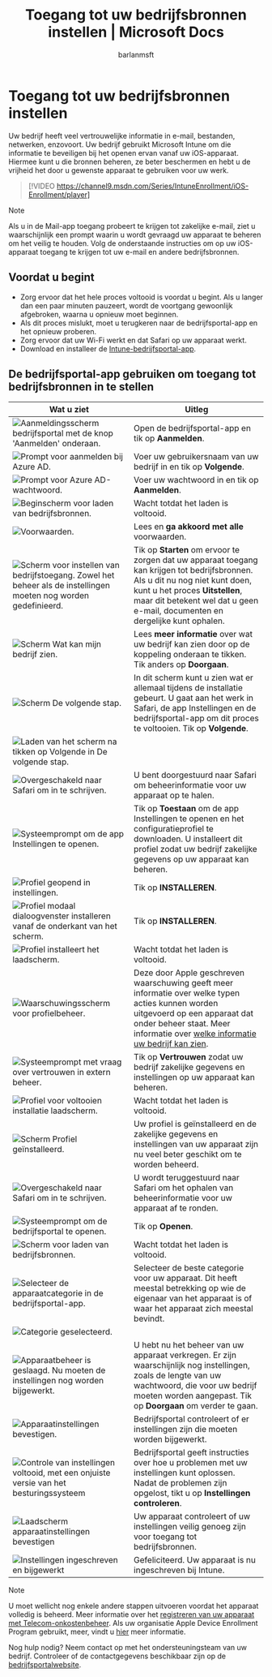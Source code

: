 ﻿---
title: Toegang tot uw bedrijfsbronnen instellen | Microsoft Docs
description: Hier wordt beschreven hoe u uw iOS-apparaat kunt laten beheren door Intune
keywords: 
author: barlanmsft
ms.author: barlan
manager: dougeby
ms.date: 12/06/2017
ms.topic: article
ms.prod: 
ms.service: microsoft-intune
ms.technology: 
ms.assetid: 6eeec7aa-1b07-4ce3-894c-13e09b89bdd4
searchScope:
- User help
ROBOTS: 
ms.reviewer: esmich
ms.suite: ems
ms.custom: intune-enduser
ms.openlocfilehash: fa96b26e526e5eca1606dbd2444ee7ebeb2d0d43
ms.sourcegitcommit: a41ad9988a8c14e6b15123a9ea9bc29ac437a4ce
ms.translationtype: HT
ms.contentlocale: nl-NL
ms.lasthandoff: 01/25/2018
---
# <a name="set-up-access-to-your-company-resources"></a>Toegang tot uw bedrijfsbronnen instellen

Uw bedrijf heeft veel vertrouwelijke informatie in e-mail, bestanden, netwerken, enzovoort. Uw bedrijf gebruikt Microsoft Intune om die informatie te beveiligen bij het openen ervan vanaf uw iOS-apparaat. Hiermee kunt u die bronnen beheren, ze beter beschermen en hebt u de vrijheid het door u gewenste apparaat te gebruiken voor uw werk.

> [!VIDEO https://channel9.msdn.com/Series/IntuneEnrollment/iOS-Enrollment/player]

> [!NOTE]
> Als u in de Mail-app toegang probeert te krijgen tot zakelijke e-mail, ziet u waarschijnlijk een prompt waarin u wordt gevraagd uw apparaat te beheren om het veilig te houden. Volg de onderstaande instructies om op uw iOS-apparaat toegang te krijgen tot uw e-mail en andere bedrijfsbronnen.

## <a name="before-you-start"></a>Voordat u begint

- Zorg ervoor dat het hele proces voltooid is voordat u begint. Als u langer dan een paar minuten pauzeert, wordt de voortgang gewoonlijk afgebroken, waarna u opnieuw moet beginnen.
- Als dit proces mislukt, moet u terugkeren naar de bedrijfsportal-app en het opnieuw proberen.
- Zorg ervoor dat uw Wi-Fi werkt en dat Safari op uw apparaat werkt.
- Download en installeer de [Intune-bedrijfsportal-app](install-and-sign-in-to-the-intune-company-portal-app-ios.md).


## <a name="using-the-company-portal-app-to-set-up-access-to-company-resources"></a>De bedrijfsportal-app gebruiken om toegang tot bedrijfsbronnen in te stellen

|Wat u ziet|Uitleg|
|---|---|
|![Aanmeldingsscherm bedrijfsportal met de knop 'Aanmelden' onderaan.](./media/ios-0-cp-enroll-1711.png)|Open de bedrijfsportal-app en tik op **Aanmelden**.|
|![Prompt voor aanmelden bij Azure AD.](./media/ios-0a-cp-enroll-1711.png)|Voer uw gebruikersnaam van uw bedrijf in en tik op **Volgende**.|
|![Prompt voor Azure AD-wachtwoord.](./media/ios-0b-cp-enroll-1711.png)|Voer uw wachtwoord in en tik op **Aanmelden**.|
|![Beginscherm voor laden van bedrijfsbronnen.](./media/ios-1-cp-enroll-1711.png)|Wacht totdat het laden is voltooid.|
|![Voorwaarden.](./media/ios-2-cp-enroll-1711.png)|Lees en **ga akkoord met alle** voorwaarden.|
|![Scherm voor instellen van bedrijfstoegang. Zowel het beheer als de instellingen moeten nog worden gedefinieerd.](./media/ios-3-cp-enroll-1711.png)|Tik op **Starten** om ervoor te zorgen dat uw apparaat toegang kan krijgen tot bedrijfsbronnen. Als u dit nu nog niet kunt doen, kunt u het proces **Uitstellen**, maar dit betekent wel dat u geen e-mail, documenten en dergelijke kunt ophalen.|
|![Scherm Wat kan mijn bedrijf zien.](./media/ios-4-cp-enroll-1711.png)|Lees **meer informatie** over wat uw bedrijf kan zien door op de koppeling onderaan te tikken. Tik anders op **Doorgaan**.|
|![Scherm De volgende stap.](./media/ios-5-cp-enroll-1711.png)|In dit scherm kunt u zien wat er allemaal tijdens de installatie gebeurt. U gaat aan het werk in Safari, de app Instellingen en de bedrijfsportal-app om dit proces te voltooien. Tik op **Volgende**.|
|![Laden van het scherm na tikken op Volgende in De volgende stap.](./media/ios-6-cp-enroll-1711.png)||
|![Overgeschakeld naar Safari om in te schrijven.](./media/ios-7-cp-enroll-1711.png)|U bent doorgestuurd naar Safari om beheerinformatie voor uw apparaat op te halen.|
|![Systeemprompt om de app Instellingen te openen.](./media/ios-8-cp-enroll-1711.png)|Tik op **Toestaan** om de app Instellingen te openen en het configuratieprofiel te downloaden. U installeert dit profiel zodat uw bedrijf zakelijke gegevens op uw apparaat kan beheren.|
|![Profiel geopend in instellingen.](./media/ios-9-cp-enroll-1711.png)|Tik op **INSTALLEREN**.|
|![Profiel modaal dialoogvenster installeren vanaf de onderkant van het scherm.](./media/ios-10-cp-enroll-1711.png)|Tik op **INSTALLEREN**.|
|![Profiel installeert het laadscherm.](./media/ios-11-cp-enroll-1711.png)|Wacht totdat het laden is voltooid.|
|![Waarschuwingsscherm voor profielbeheer.](./media/ios-12-cp-enroll-1711.png)|Deze door Apple geschreven waarschuwing geeft meer informatie over welke typen acties kunnen worden uitgevoerd op een apparaat dat onder beheer staat. Meer informatie over [welke informatie uw bedrijf kan zien](what-info-can-your-company-see-when-you-enroll-your-device-in-intune.md).|
|![Systeemprompt met vraag over vertrouwen in extern beheer.](./media/ios-13-cp-enroll-1711.png)|Tik op **Vertrouwen** zodat uw bedrijf zakelijke gegevens en instellingen op uw apparaat kan beheren.|
|![Profiel voor voltooien installatie laadscherm.](./media/ios-14-cp-enroll-1711.png)|Wacht totdat het laden is voltooid.|
|![Scherm Profiel geïnstalleerd.](./media/ios-15-cp-enroll-1711.png)|Uw profiel is geïnstalleerd en de zakelijke gegevens en instellingen van uw apparaat zijn nu veel beter geschikt om te worden beheerd.|
|![Overgeschakeld naar Safari om in te schrijven.](./media/ios-16-cp-enroll-1711.png)|U wordt teruggestuurd naar Safari om het ophalen van beheerinformatie voor uw apparaat af te ronden. |
|![Systeemprompt om de bedrijfsportal te openen.](./media/ios-17-cp-enroll-1711.png)|Tik op **Openen**.|
|![Scherm voor laden van bedrijfsbronnen.](./media/ios-18-cp-enroll-1711.png)|Wacht totdat het laden is voltooid.|
|![Selecteer de apparaatcategorie in de bedrijfsportal-app.](./media/ios-19-cp-enroll-1711.png)|Selecteer de beste categorie voor uw apparaat. Dit heeft meestal betrekking op wie de eigenaar van het apparaat is of waar het apparaat zich meestal bevindt.|
|![Categorie geselecteerd.](./media/ios-20-cp-enroll-1711.png)||
|![Apparaatbeheer is geslaagd. Nu moeten de instellingen nog worden bijgewerkt.](./media/ios-21-cp-enroll-1711.png)|U hebt nu het beheer van uw apparaat verkregen. Er zijn waarschijnlijk nog instellingen, zoals de lengte van uw wachtwoord, die voor uw bedrijf moeten worden aangepast. Tik op **Doorgaan** om verder te gaan.|
|![Apparaatinstellingen bevestigen.](./media/ios-22-cp-enroll-1711.png)|Bedrijfsportal controleert of er instellingen zijn die moeten worden bijgewerkt.|
|![Controle van instellingen voltooid, met een onjuiste versie van het besturingssysteem](./media/ios-23-cp-enroll-1711.png)|Bedrijfsportal geeft instructies over hoe u problemen met uw instellingen kunt oplossen. Nadat de problemen zijn opgelost, tikt u op **Instellingen controleren**.|
|![Laadscherm apparaatinstellingen bevestigen](./media/ios-24-cp-enroll-1711.png)|Uw apparaat controleert of uw instellingen veilig genoeg zijn voor toegang tot bedrijfsbronnen.|
|![Instellingen ingeschreven en bijgewerkt](./media/ios-25-cp-enroll-1711.png)|Gefeliciteerd. Uw apparaat is nu ingeschreven bij Intune.|

> [!Note]
> U moet wellicht nog enkele andere stappen uitvoeren voordat het apparaat volledig is beheerd. Meer informatie over het [registreren van uw apparaat met Telecom-onkostenbeheer](enroll-your-device-with-telecom-expense-management-ios.md). Als uw organisatie Apple Device Enrollment Program gebruikt, meer, vindt u [hier](enroll-your-device-dep-ios.md) meer informatie.

Nog hulp nodig? Neem contact op met het ondersteuningsteam van uw bedrijf. Controleer of de contactgegevens beschikbaar zijn op de [bedrijfsportalwebsite](https://portal.manage.microsoft.com#HelpDeskDialog).
